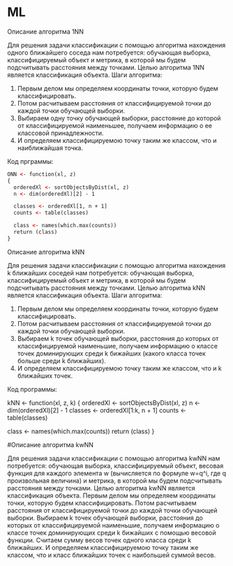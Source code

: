 # ML
Описание алгоритма 1NN

Для решения задачи классификации с помощью алгоритма нахождения одного ближайшего соседа нам потребуется: обучающая выборка, 
классифицируемый объект и метрика, в которой мы будем подсчитывать расстояния между точками. Целью алгоритма 
1NN является классификация объекта. 
Шаги алгоритма:
1) Первым делом мы определяем координаты точки, которую будем классифицировать. 
2) Потом расчитываем расстояния от классифицируемой точки до каждой точки обучающей выборки. 
3) Выбираем одну точку обучающей выборки, расстояние до которой от классифицируемой наименьшее, получаем информацию о ее классовой принадлежности. 
4) И определяем классифицируемою точку таким же классом, что и наиближайшая точка. 

Код прграммы:

```html
ONN <- function(xl, z)
{
  orderedXl <- sortObjectsByDist(xl, z)
  n <- dim(orderedXl)[2] - 1

  classes <- orderedXl[1, n + 1]
  counts <- table(classes)

  class <- names(which.max(counts))
  return (class)
}
```


Описание алгоритма kNN

Для решения задачи классификации с помощью алгоритма нахождения k ближайших соседей нам потребуется: обучающая выборка, 
классифицируемый объект и метрика, в которой мы будем подсчитывать расстояния между точками. Целью алгоритма kNN является классификация объекта. 
Шаги алгоритма: 
1) Первым делом мы определяем координаты точки, которую будем классифицировать. 
2) Потом расчитываем расстояния от классифицируемой точки до каждой точки обучающей выборки. 
3) Выбираем k точек обучающей выборки, расстояния до которых от классифицируемой наименьшие,  получаем информацию о классе точек доминирующих среди k бижайших (какого класса точек больше среди k ближайших). 
4) И определяем классифицируемою точку таким же классом, что и k ближайших точек.

Код программы:

kNN <- function(xl, z, k)
{
  orderedXl <- sortObjectsByDist(xl, z)
  n <- dim(orderedXl)[2] - 1
  classes <- orderedXl[1:k, n + 1]
  counts <- table(classes)

  class <- names(which.max(counts))
  return (class)
}



#Описание алгоритма kwNN

Для решения задачи классификации с помощью алгоритма kwNN нам потребуется: обучающая выборка, классифицируемый объект, 
весовая функция для каждого элемента w (вычисляется по формуле w=q^i, где q произвольная величина) и метрика, в которой 
мы будем подсчитывать расстояния между точками. Целью алгоритма kwNN является классификация объекта. Первым делом мы 
определяем координаты точки, которую будем классифицировать. Потом расчитываем расстояния от классифицируемой точки до каждой точки 
обучающей выборки. Выбираем k точек обучающей выборки, расстояния до которых от классифицируемой наименьшие,  получаем информацию 
о классе точек доминирующих среди k бижайших с помощью весовой функции. Считаем сумму весов точек одного класса среди k ближайших. 
И определяем классифицируемою точку таким же классом, что и класс ближайших точек с наибольшей суммой весов.
